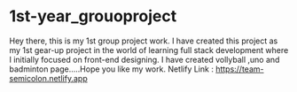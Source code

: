 # 1st-year_grouoproject
Hey there, this is my 1st group project work. I have created this project as my 1st gear-up project in the world of learning full stack development where I initially focused on front-end designing. I have created vollyball ,uno and badminton page.....Hope you like my work.  Netlify Link : https://team-semicolon.netlify.app
